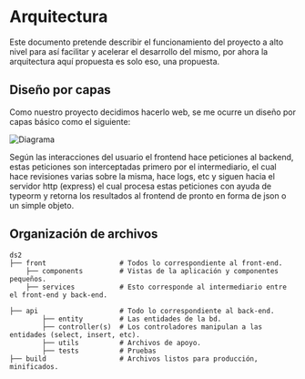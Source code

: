 # Arquitectura

Este documento pretende describir el funcionamiento del proyecto a alto nivel para así facilitar y acelerar el desarrollo del mismo, por ahora la arquitectura
aquí propuesta es solo eso, una propuesta.

## Diseño por capas
Como nuestro proyecto decidimos hacerlo web, se me ocurre un diseño por capas básico como el siguiente:

![Diagrama](https://imgdb.net/storage/uploads/900bf05d8edd73384d6420c26ecb3716c1c761607eaa36aab49ec61f7ef4b9b5.png)

Según las interacciones del usuario el frontend hace peticiones al backend, estas peticiones son interceptadas primero por el intermediario, el cual hace revisiones varias sobre la misma, hace logs, etc y siguen hacia el servidor http (express) el cual procesa estas peticiones con ayuda de typeorm y retorna los resultados al frontend de pronto en forma de json o un simple objeto.

## Organización de archivos
```
ds2
├── front                  # Todos lo correspondiente al front-end.
    ├── components         # Vistas de la aplicación y componentes pequeños.
    ├── services           # Esto corresponde al intermediario entre el front-end y back-end.
    
├── api                    # Todo lo correspondiente al back-end.
        ├── entity         # Las entidades de la bd.
        ├── controller(s)  # Los controladores manipulan a las entidades (select, insert, etc).
        ├── utils          # Archivos de apoyo.
        ├── tests          # Pruebas
├── build                  # Archivos listos para producción, minificados. 
```
